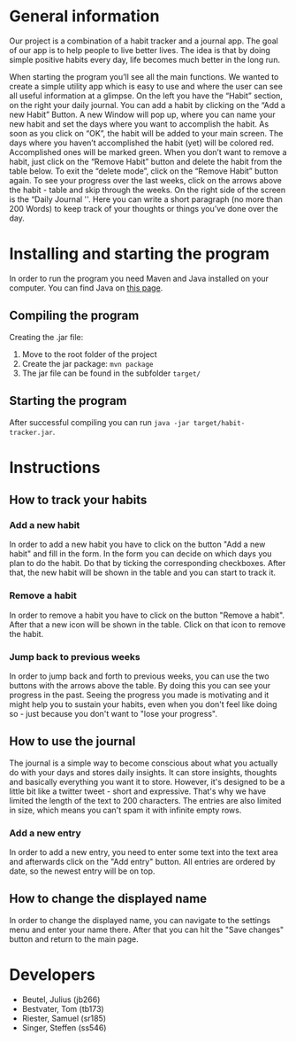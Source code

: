# General information
Our project is a combination of a habit tracker and a journal app. The goal of our app is to help people to live better lives. The idea is that by doing simple positive habits every day, life becomes much better in the long run.

When starting the program you’ll see all the main functions. We wanted to create a simple utility app which is easy to use and where the user can see all useful information at a glimpse. On the left you have the “Habit” section, on the right your daily journal. You can add a habit by clicking on the “Add a new Habit” Button. A new Window will pop up, where you can name your new habit and set the days where you want to accomplish the habit. As soon as you click on “OK”, the habit will be added to your main screen. The days where you haven’t accomplished the habit (yet) will be colored red. Accomplished ones will be marked green.
When you don’t want to remove a habit, just click on the “Remove Habit” button and delete the habit from the table below. To exit the “delete mode”, click on the “Remove Habit” button again. To see your progress over the last weeks, click on the arrows above the habit - table and skip through the weeks.
On the right side of the screen is the “Daily Journal ''. Here you can write a short paragraph (no more than 200 Words) to keep track of your thoughts or things you’ve done over the day.

# Installing and starting the program
In order to run the program you need Maven and Java installed on your computer. You can find Java on [this page](https://www.oracle.com/java/technologies/javase-jre-downloads.html).

## Compiling the program
Creating the .jar file:
1) Move to the root folder of the project
2) Create the jar package: ```mvn package```
3) The jar file can be found in the subfolder ```target/```

## Starting the program
After successful compiling you can run ```java -jar target/habit-tracker.jar```.

# Instructions
## How to track your habits
### Add a new habit
In order to add a new habit you have to click on the button "Add a new habit" and fill in the form. In the form you can decide on which days you plan to do the habit. Do that by ticking the corresponding checkboxes. After that, the new habit will be shown in the table and you can start to track it.
### Remove a habit
In order to remove a habit you have to click on the button "Remove a habit". After that a new icon will be shown in the table. Click on that icon to remove the habit.
### Jump back to previous weeks
In order to jump back and forth to previous weeks, you can use the two buttons with the arrows above the table. By doing this you can see your progress in the past. Seeing the progress you made is motivating and it might help you to sustain your habits, even when you don't feel like doing so - just because you don't want to "lose your progress".
## How to use the journal
The journal is a simple way to become conscious about what you actually do with your days and stores daily insights. It can store insights, thoughts and basically everything you want it to store. However, it's designed to be a little bit like a twitter tweet - short and expressive. That's why we have limited the length of the text to 200 characters. The entries are also limited in size, which means you can't spam it with infinite empty rows.
### Add a new entry
In order to add a new entry, you need to enter some text into the text area and afterwards click on the "Add entry" button. All entries are ordered by date, so the newest entry will be on top.
## How to change the displayed name
In order to change the displayed name, you can navigate to the settings menu and enter your name there. After that you can hit the "Save changes" button and return to the main page.

# Developers
- Beutel, Julius (jb266) 
- Bestvater, Tom (tb173)
- Riester, Samuel (sr185)
- Singer, Steffen (ss546)